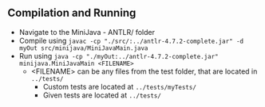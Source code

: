 ## Compilation and Running

- Navigate to the MiniJava - ANTLR/ folder
- Compile using `javac -cp "./src/:../antlr-4.7.2-complete.jar" -d myOut src/minijava/MiniJavaMain.java`
- Run using `java -cp "./myOut:../antlr-4.7.2-complete.jar" minijava.MiniJavaMain <FILENAME> `
    - \<FILENAME\> can be any files from the test folder, that are located in `../tests/`
        - Custom tests are located at `../tests/myTests/`
        - Given tests are located at `../tests/`
